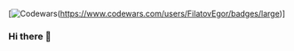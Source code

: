 [![Codewars](https://github.r2v.ch/codewars?user=FilatovEgor&name=true&top_languages=true&stroke=%23b362ff&theme=purple_dark)(https://www.codewars.com/users/FilatovEgor/badges/large)]

### Hi there 👋

<!--
**FilatovEgor/FilatovEgor** is a ✨ _special_ ✨ repository because its `README.md` (this file) appears on your GitHub profile.
[![Codewars](https://github.r2v.ch/codewars?user=USERNAME)(LINK)]

Here are some ideas to get you started:

- 🔭 I’m currently working on ...
- 🌱 I’m currently learning ...
- 👯 I’m looking to collaborate on ...
- 🤔 I’m looking for help with ...
- 💬 Ask me about ...
- 📫 How to reach me: ...
- 😄 Pronouns: ...
- ⚡ Fun fact: ...
-->
